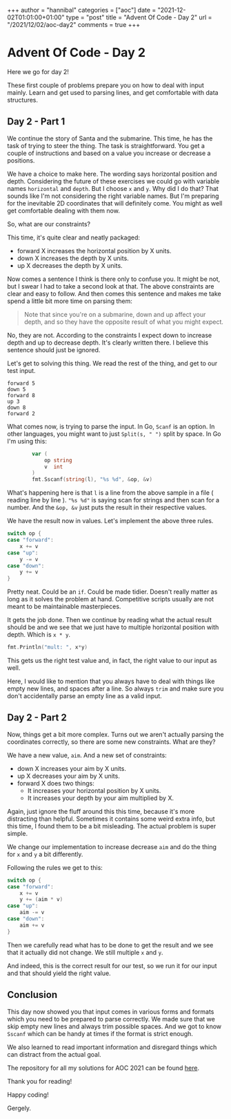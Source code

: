 +++
author = "hannibal"
categories = ["aoc"]
date = "2021-12-02T01:01:00+01:00"
type = "post"
title = "Advent Of Code - Day 2"
url = "/2021/12/02/aoc-day2"
comments = true
+++

# Advent Of Code - Day 2

Here we go for day 2!

These first couple of problems prepare you on how to deal with input mainly. Learn and get used to parsing lines, and
get comfortable with data structures.

## Day 2 - Part 1

We continue the story of Santa and the submarine. This time, he has the task of trying to steer the thing.
The task is straightforward. You get a couple of instructions and based on a value you increase or decrease a positions.

We have a choice to make here. The wording says horizontal position and depth. Considering the future of these exercises
we could go with variable names `horizontal` and `depth`. But I choose `x` and `y`. Why did I do that? That sounds like
I'm not considering the right variable names. But I'm preparing for the inevitable 2D coordinates that will definitely
come. You might as well get comfortable dealing with them now.

So, what are our constraints?

This time, it's quite clear and neatly packaged:

- forward X increases the horizontal position by X units.
- down X increases the depth by X units.
- up X decreases the depth by X units.

Now comes a sentence I think is there only to confuse you. It might be not, but I swear I had to take a second look at
that. The above constraints are clear and easy to follow. And then comes this sentence and makes me take spend a little
bit more time on parsing them:

> Note that since you're on a submarine, down and up affect your depth, and so they have the opposite result of what you might expect.

No, they are not. According to the constraints I expect down to increase depth and up to decrease depth. It's clearly
written there. I believe this sentence should just be ignored.

Let's get to solving this thing. We read the rest of the thing, and get to our test input.

~~~
forward 5
down 5
forward 8
up 3
down 8
forward 2
~~~

What comes now, is trying to parse the input. In Go, `Scanf` is an option. In other languages, you might want to just
`Split(s, " ")` split by space. In Go I'm using this:

~~~go
		var (
			op string
			v  int
		)
		fmt.Sscanf(string(l), "%s %d", &op, &v)
~~~

What's happening here is that `l` is a line from the above sample in a file ( reading line by line ). `"%s %d"` is saying
scan for strings and then scan for a number. And the `&op, &v` just puts the result in their respective values.

We have the result now in values. Let's implement the above three rules.

~~~go
switch op {
case "forward":
    x += v
case "up":
    y -= v
case "down":
    y += v
}
~~~

Pretty neat. Could be an `if`. Could be made tidier. Doesn't really matter as long as it solves the problem at hand. Competitive
scripts usually are not meant to be maintainable masterpieces.

It gets the job done. Then we continue by reading what the actual result should be and we see that we just have to multiple
horizontal position with depth. Which is `x * y`.

~~~go
fmt.Println("mult: ", x*y)
~~~

This gets us the right test value and, in fact, the right value to our input as well.

Here, I would like to mention that you always have to deal with things like empty new lines, and spaces after a line. So always
`trim` and make sure you don't accidentally parse an empty line as a valid input.

## Day 2 - Part 2

Now, things get a bit more complex. Turns out we aren't actually parsing the coordinates correctly, so there are some
new constraints. What are they?

We have a new value, `aim`. And a new set of constraints:

- down X increases your aim by X units.
- up X decreases your aim by X units.
- forward X does two things:
    - It increases your horizontal position by X units.
    - It increases your depth by your aim multiplied by X.

Again, just ignore the fluff around this this time, because it's more distracting than helpful. Sometimes it contains some weird extra
info, but this time, I found them to be a bit misleading. The actual problem is super simple.

We change our implementation to increase decrease `aim` and do the thing for `x` and `y` a bit differently.

Following the rules we get to this:

~~~go
switch op {
case "forward":
    x += v
    y += (aim * v)
case "up":
    aim -= v
case "down":
    aim += v
}
~~~

Then we carefully read what has to be done to get the result and we see that it actually did not change.
We still multiple `x` and `y`.

And indeed, this is the correct result for our test, so we run it for our input and that should yield the right value.

## Conclusion

This day now showed you that input comes in various forms and formats which you need to be prepared to parse correctly.
We made sure that we skip empty new lines and always trim possible spaces. And we got to know `Sscanf` which can be handy
at times if the format is strict enough.

We also learned to read important information and disregard things which can distract from the actual goal.

The repository for all my solutions for AOC 2021 can be found [here](https://github.com/Skarlso/aoc2021).

Thank you for reading!

Happy coding!

Gergely.